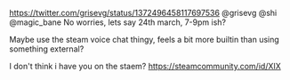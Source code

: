 https://twitter.com/grisevg/status/1372496458117697536 @grisevg @shi @magic_bane No worries, lets say 24th march, 7-9pm ish?

Maybe use the steam voice chat thingy, feels a bit more builtin than using something external?

I don't think i have you on the staem? https://steamcommunity.com/id/XIX